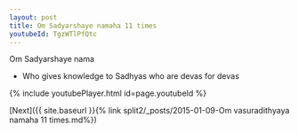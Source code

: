 ```yaml
---
layout: post
title: Om Sadyarshaye namaha 11 times
youtubeId: TgzWTlPfQtc
---
```

 
 
Om Sadyarshaye nama 
 
 -  Who gives knowledge to Sadhyas who are devas for devas 
 
  
 
  
 
 
 
 
 
 


{% include youtubePlayer.html id=page.youtubeId %}
 
[Next]({{ site.baseurl }}{% link  split2/_posts/2015-01-09-Om vasuradithyaya namaha 11 times.md%})
 
